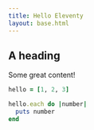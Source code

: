 ```yaml
---
title: Hello Eleventy
layout: base.html
---
```


## A heading

Some great content!

```ruby
hello = [1, 2, 3]

hello.each do |number|
  puts number
end
```
